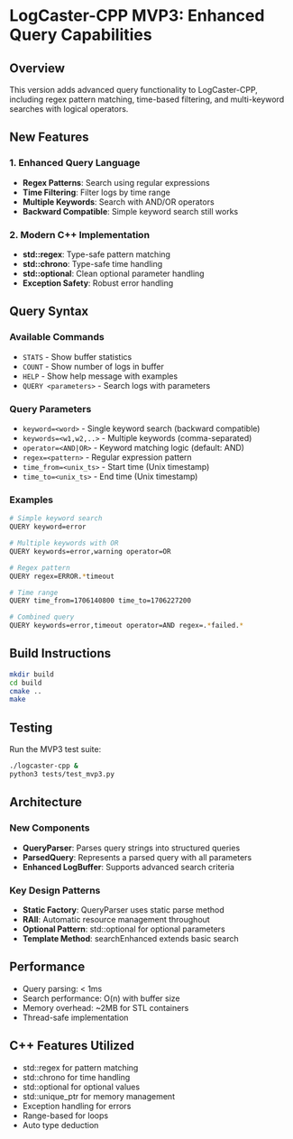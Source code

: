 # LogCaster-CPP MVP3: Enhanced Query Capabilities

## Overview
This version adds advanced query functionality to LogCaster-CPP, including regex pattern matching, time-based filtering, and multi-keyword searches with logical operators.

## New Features

### 1. Enhanced Query Language
- **Regex Patterns**: Search using regular expressions
- **Time Filtering**: Filter logs by time range
- **Multiple Keywords**: Search with AND/OR operators
- **Backward Compatible**: Simple keyword search still works

### 2. Modern C++ Implementation
- **std::regex**: Type-safe pattern matching
- **std::chrono**: Type-safe time handling
- **std::optional**: Clean optional parameter handling
- **Exception Safety**: Robust error handling

## Query Syntax

### Available Commands
- `STATS` - Show buffer statistics
- `COUNT` - Show number of logs in buffer
- `HELP` - Show help message with examples
- `QUERY <parameters>` - Search logs with parameters

### Query Parameters
- `keyword=<word>` - Single keyword search (backward compatible)
- `keywords=<w1,w2,..>` - Multiple keywords (comma-separated)
- `operator=<AND|OR>` - Keyword matching logic (default: AND)
- `regex=<pattern>` - Regular expression pattern
- `time_from=<unix_ts>` - Start time (Unix timestamp)
- `time_to=<unix_ts>` - End time (Unix timestamp)

### Examples
```bash
# Simple keyword search
QUERY keyword=error

# Multiple keywords with OR
QUERY keywords=error,warning operator=OR

# Regex pattern
QUERY regex=ERROR.*timeout

# Time range
QUERY time_from=1706140800 time_to=1706227200

# Combined query
QUERY keywords=error,timeout operator=AND regex=.*failed.*
```

## Build Instructions

```bash
mkdir build
cd build
cmake ..
make
```

## Testing

Run the MVP3 test suite:
```bash
./logcaster-cpp &
python3 tests/test_mvp3.py
```

## Architecture

### New Components
- **QueryParser**: Parses query strings into structured queries
- **ParsedQuery**: Represents a parsed query with all parameters
- **Enhanced LogBuffer**: Supports advanced search criteria

### Key Design Patterns
- **Static Factory**: QueryParser uses static parse method
- **RAII**: Automatic resource management throughout
- **Optional Pattern**: std::optional for optional parameters
- **Template Method**: searchEnhanced extends basic search

## Performance
- Query parsing: < 1ms
- Search performance: O(n) with buffer size
- Memory overhead: ~2MB for STL containers
- Thread-safe implementation

## C++ Features Utilized
- std::regex for pattern matching
- std::chrono for time handling
- std::optional for optional values
- std::unique_ptr for memory management
- Exception handling for errors
- Range-based for loops
- Auto type deduction